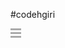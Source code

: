 #codehgiri
<!DOCTYPE html>
<html>
<head>
  <meta charset="utf-8">
  <meta name="viewport" content="width=device-width">
  <title>JS Bin</title>
</head>
<body>
<dar>
<div class="ss"></div>
<div class="ss"></div>
<div class="ss"></div>
</bar>
</body>
</html>

<style >.ss {width: 17px;
  height: 3px;
  background-color: #aaa;
  margin: 3px 0;
  display: block;}</style>
